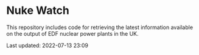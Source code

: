 # Nuke Watch

This repository includes code for retrieving the latest information available on the output of EDF nuclear power plants in the UK.

Last updated: 2022-07-13 23:09